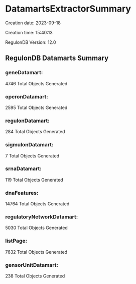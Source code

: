 # DatamartsExtractorSummary 
Creation date: 2023-09-18
 
Creation time: 15:40:13
 
RegulonDB Version: 12.0 

## RegulonDB Datamarts Summary 

 ### geneDatamart: 
 4746 Total Objects Generated
 ### operonDatamart: 
 2595 Total Objects Generated
 ### regulonDatamart: 
 284 Total Objects Generated
 ### sigmulonDatamart: 
 7 Total Objects Generated
 ### srnaDatamart: 
 119 Total Objects Generated
 ### dnaFeatures: 
 14764 Total Objects Generated
 ### regulatoryNetworkDatamart: 
 5030 Total Objects Generated
 ### listPage: 
 7632 Total Objects Generated
 ### gensorUnitDatamart: 
 238 Total Objects Generated